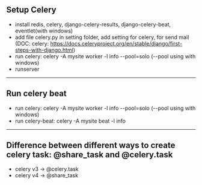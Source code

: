 ## Setup Celery
- install redis, celery, django-celery-results, django-celery-beat, eventlet(with windows)
- add file celery.py in setting folder, add setting for celery, for send mail
(DOC: celery: https://docs.celeryproject.org/en/stable/django/first-steps-with-django.html)
- run celery: celery -A mysite worker -l info --pool=solo (--pool using with windows)
- runserver

-----
## Run celery beat
- run celery: celery -A mysite worker -l info --pool=solo (--pool using with windows)
- run celery-beat: celery -A mysite beat -l info

-----
## Difference between different ways to create celery task: @share_task and @celery.task
- celery v3 -> @celery.task
- celery v4 -> @share_task